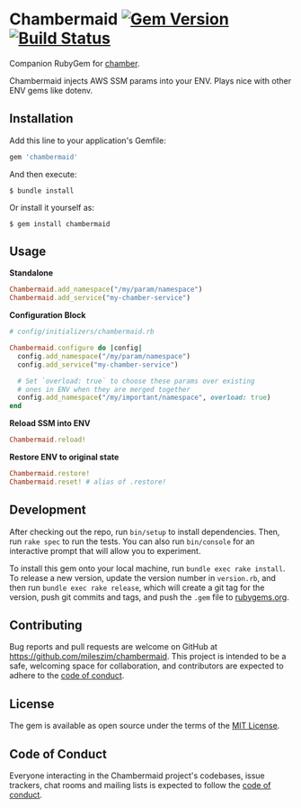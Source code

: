 # Chambermaid [![Gem Version](https://badge.fury.io/rb/chambermaid.svg)](https://badge.fury.io/rb/chambermaid) [![Build Status](https://travis-ci.com/mileszim/chambermaid.svg?branch=master)](https://travis-ci.com/mileszim/chambermaid)

Companion RubyGem for [chamber](https://github.com/segmentio/chamber).

Chambermaid injects AWS SSM params into your ENV. Plays nice with other ENV gems like dotenv.

## Installation

Add this line to your application's Gemfile:

```ruby
gem 'chambermaid'
```

And then execute:

    $ bundle install

Or install it yourself as:

    $ gem install chambermaid

## Usage

**Standalone**

```ruby
Chambermaid.add_namespace("/my/param/namespace")
Chambermaid.add_service("my-chamber-service")
```

**Configuration Block**

```ruby
# config/initializers/chambermaid.rb

Chambermaid.configure do |config|
  config.add_namespace("/my/param/namespace")
  config.add_service("my-chamber-service")

  # Set `overload: true` to choose these params over existing
  # ones in ENV when they are merged together
  config.add_namespace("/my/important/namespace", overload: true)
end
```

**Reload SSM into ENV**
```ruby
Chambermaid.reload!
```

**Restore ENV to original state**
```ruby
Chambermaid.restore!
Chambermaid.reset! # alias of .restore!
```

## Development

After checking out the repo, run `bin/setup` to install dependencies. Then, run `rake spec` to run the tests. You can also run `bin/console` for an interactive prompt that will allow you to experiment.

To install this gem onto your local machine, run `bundle exec rake install`. To release a new version, update the version number in `version.rb`, and then run `bundle exec rake release`, which will create a git tag for the version, push git commits and tags, and push the `.gem` file to [rubygems.org](https://rubygems.org).

## Contributing

Bug reports and pull requests are welcome on GitHub at https://github.com/mileszim/chambermaid. This project is intended to be a safe, welcoming space for collaboration, and contributors are expected to adhere to the [code of conduct](https://github.com/mileszim/chambermaid/blob/master/CODE_OF_CONDUCT.md).


## License

The gem is available as open source under the terms of the [MIT License](https://opensource.org/licenses/MIT).

## Code of Conduct

Everyone interacting in the Chambermaid project's codebases, issue trackers, chat rooms and mailing lists is expected to follow the [code of conduct](https://github.com/mileszim/chambermaid/blob/master/CODE_OF_CONDUCT.md).
